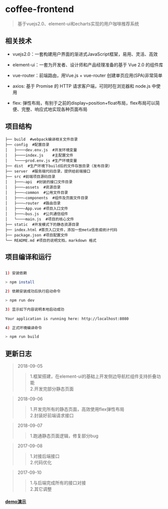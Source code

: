 # coffee-frontend

> 基于vuejs2.0、element-ui和echarts实现的用户咖啡推荐系统

## 相关技术

* vuejs2.0：一套构建用户界面的渐进式JavaScript框架，易用、灵活、高效

* element-ui：一套为开发者、设计师和产品经理准备的基于 Vue 2.0 的组件库

* vue-router：前端路由，用Vue.js + vue-router 创建单页应用(SPA)非常简单

* axios: 基于 Promise 的 HTTP 请求客户端，可同时在浏览器和 node.js 中使用

* flex: 弹性布局，有别于之前的display+position+float布局，flex布局可以简便、完整、响应式地实现各种页面布局

## 项目结构

```
├── build  #webpack编译相关文件目录
├── config  #配置目录
│   ├────dev.env.js  #开发环境变量
│   ├────index.js    #主配置文件
│   └────prod.env.js #生产环境变量
├── dist  #生产环境下build后的文件存放目录（发布目录）
├── server  #服务端代码目录，提供给前端接口
├── src #前端项目源码目录
│   ├───—api  #封装的接口文件目录
│   ├───—assets  #资源目录
│   ├───—common  #公用文件目录
│   ├───—components  #组件及页面文件目录
│   ├───—router  #路由目录
│   ├───—App.vue #项目入口文件
│   ├───—bus.js  #公共通信组件
│   └────main.js  #项目的核心文件
├── static  #开发模式下的静态资源目录
├── index.html #首页入口文件，添加一些meta信息或统计代码
├── package.json #项目配置文件
└── README.md #项目的说明文档，markdown 格式
```

## 项目编译和运行


``` bash

1) 安装依赖

> npm install

2) 依赖安装成功后执行启动命令

> npm run dev

3) 显示如下内容说明本地启动成功
  
Your application is running here: http://localhost:8080

4) 正式环境编译命令

> npm run build

```

## 更新日志

> 2018-09-05
 >> 1.框架搭建，在element-ui的基础上开发侧边导航栏组件支持折叠功能                  
 >> 2.开发完部分静态页面          
  
 > 2018-09-06
 >> 1.开发完所有的静态页面，高效使用flex弹性布局                 
 >> 2.封装好前端请求接口
 
 > 2018-09-07
 >> 1.跑通静态页面逻辑，修复部分bug            
 
 > 2017-09-08
 >> 1.对接后端接口       
 >> 2.代码优化         
 
 > 2017-09-10
 >> 1.与后端完成所有的接口对接  
 >> 2.其它调整            
 
 #### [demo演示](https://pan.baidu.com/s/1GFIEpIw6vy_iMpxSVcY2Pg)
